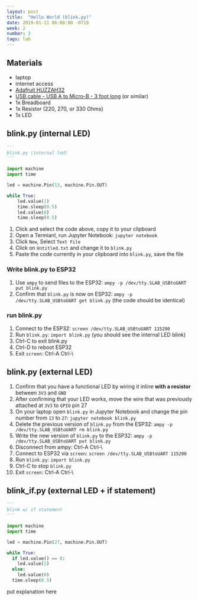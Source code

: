 ```yaml
---
layout: post
title:  "Hello World (blink.py)"
date: 2019-01-11 06:00:00 -0710
week: 2
number: 2
tags: lab
---
```


## Materials

* laptop
* internet access
* [Adafruit HUZZAH32](https://www.adafruit.com/product/3591)
* [USB cable - USB A to Micro-B - 3 foot long](https://www.adafruit.com/product/592) (or similar)
* 1x Breadboard
* 1x Resistor (220, 270, or 330 Ohms)
* 1x LED


## blink.py (internal LED)

```python
'''
blink.py (internal led)
'''

import machine
import time

led = machine.Pin(13, machine.Pin.OUT)

while True:
    led.value(1)
    time.sleep(0.5)
    led.value(0)
    time.sleep(0.5)

```

1. Click and select the code above, copy it to your clipboard
2. Open a Termianl, run Jupyter Notebook: `jupyter notebook`
3. Click `New`, Select `Text File`
4. Click on `Untitled.txt` and change it to `blink.py`
5. Paste the code currently in your clipboard into `blink.py`, save the file


### Write blink.py to ESP32

1. Use `ampy` to send files to the ESP32: `ampy -p /dev/tty.SLAB_USBtoUART put blink.py`
2. Confirm that `blink.py` is now on ESP32: `ampy -p /dev/tty.SLAB_USBtoUART get blink.py` (the code should be identical)


### run blink.py

1. Connect to the ESP32: `screen /dev/tty.SLAB_USBtoUART 115200`
2. Run `blink.py`: `import blink.py` (you should see the internal LED blink)
3. Ctrl-C to exit blink.py
4. Ctrl-D to reboot ESP32
5. Exit `screen`: Ctrl-A Ctrl-\


## blink.py (external LED)

1. Confirm that you have a functional LED by wiring it inline **with a resistor** between `3V3` and `GND`
2. After confirming that your LED works, move the wire that was previously attached at `3V3` to `GPIO` pin 27
3. On your laptop open `blink.py` in Jupyter Notebook and change the pin number from `13` to `27`: `jupyter notebook blink.py`
4. Delete the previous version of `blink.py` from the ESP32: `ampy -p /dev/tty.SLAB_USBtoUART rm blink.py`
5. Write the new version of `blink.py` to the ESP32: `ampy -p /dev/tty.SLAB_USBtoUART put blink.py`
6. Disconnect from ampy: Ctrl-A Ctrl-\
7. Connect to ESP32 via `screen`: `screen /dev/tty.SLAB_USBtoUART 115200`
8. Run `blink.py`: `import blink.py`
9. Ctrl-C to stop `blink.py`
10. Exit `screen`: Ctrl-A Ctrl-\


## blink_if.py (external LED + if statement)

```python
'''
blink w/ if statement
'''

import machine
import time

led = machine.Pin(27, machine.Pin.OUT)

while True:
  if led.value() == 0:
    led.value(1)
  else:
    led.value(0)
  time.sleep(0.5)
```

put explanation here
